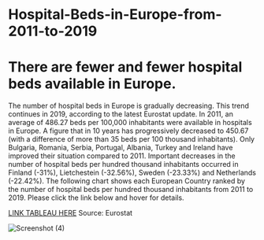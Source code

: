 # Hospital-Beds-in-Europe-from-2011-to-2019

# There are fewer and fewer hospital beds available in Europe.

The number of hospital beds in Europe is gradually decreasing. This trend continues in 2019, according to the latest Eurostat update.
In 2011, an average of 486.27 beds per 100,000 inhabitants were available in hospitals in Europe. A figure that in 10 years has progressively decreased to 450.67 (with a difference of more than 35 beds per 100 thousand inhabitants). 
Only Bulgaria, Romania, Serbia, Portugal, Albania, Turkey and Ireland have improved their situation compared to 2011.
Important decreases in the number of hospital beds per hundred thousand inhabitants occurred in Finland (-31%), Lietchestein (-32.56%), Sweden (-23.33%) and Netherlands (-22.42%).
The following chart shows each European Country ranked by the number of hospital beds per hundred thousand inhabitants from 2011 to 2019.
Please click the link below and hover for details.

[LINK TABLEAU HERE](https://public.tableau.com/app/profile/oreste.cirigliano/viz/HospitalBedsinEurope2011-2019/Dashboard32)
Source: Eurostat

![Screenshot (4)](https://user-images.githubusercontent.com/89108170/164967889-bedbe905-2903-4738-bfbf-23a7f117d44b.png)
